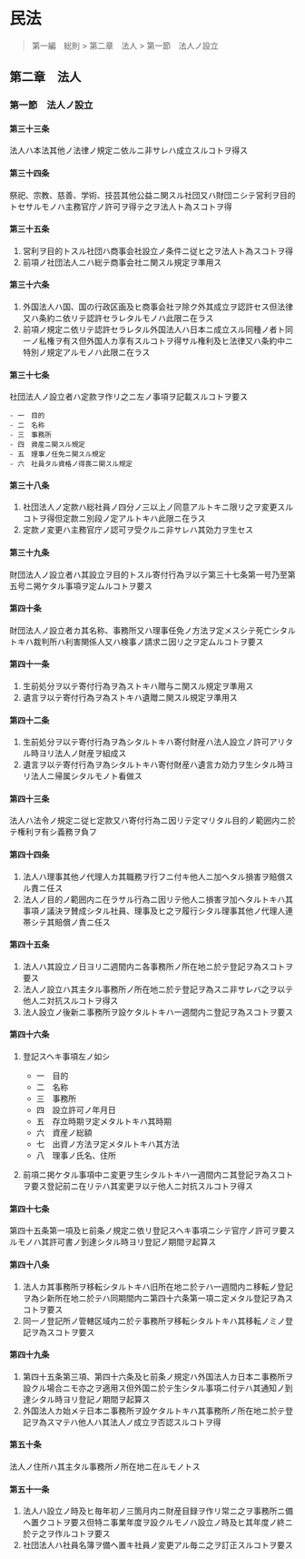 # 民法

> 第一編　総則 > 第二章　法人 > 第一節　法人ノ設立

## 第二章　法人

### 第一節　法人ノ設立

#### 第三十三条

法人ハ本法其他ノ法律ノ規定ニ依ルニ非サレハ成立スルコトヲ得ス

#### 第三十四条

祭祀、宗教、慈善、学術、技芸其他公益ニ関スル社団又ハ財団ニシテ営利ヲ目的トセサルモノハ主務官庁ノ許可ヲ得テ之ヲ法人ト為スコトヲ得

#### 第三十五条

1. 営利ヲ目的トスル社団ハ商事会社設立ノ条件ニ従ヒ之ヲ法人ト為スコトヲ得
2. 前項ノ社団法人ニハ総テ商事会社ニ関スル規定ヲ準用ス

#### 第三十六条

1. 外国法人ハ国、国の行政区画及ヒ商事会社ヲ除ク外其成立ヲ認許セス但法律又ハ条約ニ依リテ認許セラレタルモノハ此限ニ在ラス
2. 前項ノ規定ニ依リテ認許セラレタル外国法人ハ日本ニ成立スル同種ノ者ト同一ノ私権ヲ有ス但外国人カ享有スルコトヲ得サル権利及ヒ法律又ハ条約中ニ特別ノ規定アルモノハ此限ニ在ラス

#### 第三十七条

社団法人ノ設立者ハ定款ヲ作リ之ニ左ノ事項ヲ記載スルコトヲ要ス

    - 一　目的
    - 二　名称
    - 三　事務所
    - 四　資産ニ関スル規定
    - 五　理事ノ任免ニ関スル規定
    - 六　社員タル資格ノ得喪ニ関スル規定

#### 第三十八条

1. 社団法人ノ定款ハ総社員ノ四分ノ三以上ノ同意アルトキニ限リ之ヲ変更スルコトヲ得但定款ニ別段ノ定アルトキハ此限ニ在ラス
2. 定款ノ変更ハ主務官庁ノ認可ヲ受クルニ非サレハ其効力ヲ生セス

#### 第三十九条

財団法人ノ設立者ハ其設立ヲ目的トスル寄付行為ヲ以テ第三十七条第一号乃至第五号ニ掲ケタル事項ヲ定ムルコトヲ要ス

#### 第四十条

財団法人ノ設立者カ其名称、事務所又ハ理事任免ノ方法ヲ定メスシテ死亡シタルトキハ裁判所ハ利害関係人又ハ検事ノ請求ニ因リ之ヲ定ムルコトヲ要ス

#### 第四十一条

1. 生前処分ヲ以テ寄付行為ヲ為ストキハ贈与ニ関スル規定ヲ準用ス
2. 遺言ヲ以テ寄付行為ヲ為ストキハ遺贈ニ関スル規定ヲ準用ス

#### 第四十二条

1. 生前処分ヲ以テ寄付行為ヲ為シタルトキハ寄付財産ハ法人設立ノ許可アリタル時ヨリ法人ノ財産ヲ組成ス
2. 遺言ヲ以テ寄付行為ヲ為シタルトキハ寄付財産ハ遺言カ効力ヲ生シタル時ヨリ法人ニ帰属シタルモノト看做ス

#### 第四十三条

法人ハ法令ノ規定ニ従ヒ定款又ハ寄付行為ニ因リテ定マリタル目的ノ範囲内ニ於テ権利ヲ有シ義務ヲ負フ

#### 第四十四条

1. 法人ハ理事其他ノ代理人カ其職務ヲ行フニ付キ他人ニ加ヘタル損害ヲ賠償スル責ニ任ス
2. 法人ノ目的ノ範囲内ニ在ラサル行為ニ因リテ他人ニ損害ヲ加ヘタルトキハ其事項ノ議決ヲ賛成シタル社員、理事及ヒ之ヲ履行シタル理事其他ノ代理人連帯シテ其賠償ノ責ニ任ス

#### 第四十五条

1. 法人ハ其設立ノ日ヨリ二週間内ニ各事務所ノ所在地ニ於テ登記ヲ為スコトヲ要ス
2. 法人ノ設立ハ其主タル事務所ノ所在地ニ於テ登記ヲ為スニ非サレバ之ヲ以テ他人ニ対抗スルコトヲ得ス
3. 法人設立ノ後新ニ事務所ヲ設ケタルトキハ一週間内ニ登記ヲ為スコトヲ要ス

#### 第四十六条

1. 登記スヘキ事項左ノ如シ

    - 一　目的
    - 二　名称
    - 三　事務所
    - 四　設立許可ノ年月日
    - 五　存立時期ヲ定メタルトキハ其時期
    - 六　資産ノ総額
    - 七　出資ノ方法ヲ定メタルトキハ其方法
    - 八　理事ノ氏名、住所

2. 前項ニ掲ケタル事項中ニ変更ヲ生シタルトキハ一週間内ニ其登記ヲ為スコトヲ要ス登記前ニ在リテハ其変更ヲ以テ他人ニ対抗スルコトヲ得ス

#### 第四十七条

第四十五条第一項及ヒ前条ノ規定ニ依リ登記スヘキ事項ニシテ官庁ノ許可ヲ要スルモノハ其許可書ノ到達シタル時ヨリ登記ノ期間ヲ起算ス

#### 第四十八条

1. 法人カ其事務所ヲ移転シタルトキハ旧所在地ニ於テハ一週間内ニ移転ノ登記ヲ為シ新所在地ニ於テハ同期間内ニ第四十六条第一項ニ定メタル登記ヲ為スコトヲ要ス
2. 同一ノ登記所ノ管轄区域内ニ於テ事務所ヲ移転シタルトキハ其移転ノミノ登記ヲ為スコトヲ要ス

#### 第四十九条

1. 第四十五条第三項、第四十六条及ヒ前条ノ規定ハ外国法人カ日本ニ事務所ヲ設クル場合ニモ亦之ヲ適用ス但外国ニ於テ生シタル事項ニ付テハ其通知ノ到達シタル時ヨリ登記ノ期間ヲ起算ス
2. 外国法人カ始メテ日本ニ事務所ヲ設ケタルトキハ其事務所ノ所在地ニ於テ登記ヲ為スマテハ他人ハ其法人ノ成立ヲ否認スルコトヲ得

#### 第五十条

法人ノ住所ハ其主タル事務所ノ所在地ニ在ルモノトス

#### 第五十一条

1. 法人ハ設立ノ時及ヒ毎年初ノ三箇月内ニ財産目録ヲ作リ常ニ之ヲ事務所ニ備ヘ置クコトヲ要ス但特ニ事業年度ヲ設クルモノハ設立ノ時及ヒ其年度ノ終ニ於テ之ヲ作ルコトヲ要ス
2. 社団法人ハ社員名簿ヲ備ヘ置キ社員ノ変更アル毎ニ之ヲ訂正スルコトヲ要ス
